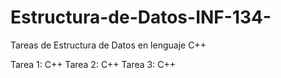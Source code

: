 # Estructura-de-Datos-INF-134-
Tareas de Estructura de Datos en lenguaje C++

Tarea 1: C++
Tarea 2: C++
Tarea 3: C++
